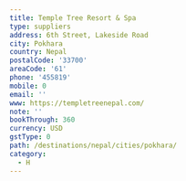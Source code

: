 ```yaml
---
title: Temple Tree Resort & Spa
type: suppliers
address: 6th Street, Lakeside Road
city: Pokhara
country: Nepal
postalCode: '33700'
areaCode: '61'
phone: '455819'
mobile: 0
email: ''
www: https://templetreenepal.com/
note: ''
bookThrough: 360
currency: USD
gstType: 0
path: /destinations/nepal/cities/pokhara/
category:
  - H
---
```


